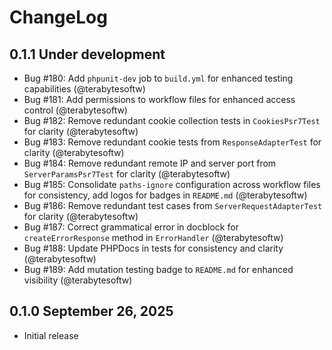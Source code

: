 # ChangeLog

## 0.1.1 Under development

- Bug #180: Add `phpunit-dev` job to `build.yml` for enhanced testing capabilities (@terabytesoftw)
- Bug #181: Add permissions to workflow files for enhanced access control (@terabytesoftw)
- Bug #182: Remove redundant cookie collection tests in `CookiesPsr7Test` for clarity (@terabytesoftw)
- Bug #183: Remove redundant cookie tests from `ResponseAdapterTest` for clarity (@terabytesoftw)
- Bug #184: Remove redundant remote IP and server port from `ServerParamsPsr7Test` for clarity (@terabytesoftw)
- Bug #185: Consolidate `paths-ignore` configuration across workflow files for consistency, add logos for badges in `README.md` (@terabytesoftw)
- Bug #186: Remove redundant test cases from `ServerRequestAdapterTest` for clarity (@terabytesoftw)
- Bug #187: Correct grammatical error in docblock for `createErrorResponse` method in `ErrorHandler` (@terabytesoftw)
- Bug #188: Update PHPDocs in tests for consistency and clarity (@terabytesoftw)
- Bug #189: Add mutation testing badge to `README.md` for enhanced visibility (@terabytesoftw)

## 0.1.0 September 26, 2025

- Initial release
